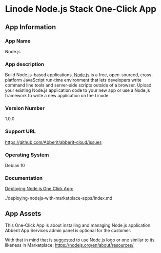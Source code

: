 # Linode Node.js Stack One-Click App

## App Information

### App Name
Node.js

### App description
Build Node.js-based applications.
[Node.js](https://nodejs.dev/) is a free, open-sourced, cross-platform JavaScript run-time environment that lets developers write command line tools and server-side scripts outside of a browser.
Upload your existing Node.js application code to your new app or use a Node.js framework to write a new application on the Linode. 

### Version Number
1.0.0

### Support URL
https://github.com/Abberit/abberit-cloud/issues

### Operating System
Debian 10

### Documentation
[Deploying Node.js One Click App:](./deploying-nodejs-with-marketplace-apps/index.md)

./deploying-nodejs-with-marketplace-apps/index.md

## App Assets

This One-Click App is about installing and managing Node.js application. Abberit App Services admin panel is optional for the customer.

With that in mind that is suggested to use Node.js logo or one similar to its likeness in Marketplace:
https://nodejs.org/en/about/resources/
